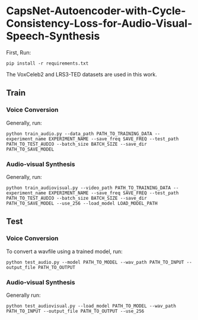 # CapsNet-Autoencoder-with-Cycle-Consistency-Loss-for-Audio-Visual-Speech-Synthesis

First, Run: 
```
pip install -r requirements.txt
```

The VoxCeleb2 and LRS3-TED datasets are used in this work.



## Train

### Voice Conversion


Generally, run:
```
python train_audio.py --data_path PATH_TO_TRAINING_DATA --experiment_name EXPERIMENT_NAME --save_freq SAVE_FREQ --test_path PATH_TO_TEST_AUDIO --batch_size BATCH_SIZE --save_dir PATH_TO_SAVE_MODEL
```

### Audio-visual Synthesis


Generally, run:
```
python train_audiovisual.py --video_path PATH_TO_TRAINING_DATA --experiment_name EXPERIMENT_NAME --save_freq SAVE_FREQ --test_path PATH_TO_TEST_AUDIO --batch_size BATCH_SIZE --save_dir PATH_TO_SAVE_MODEL --use_256 --load_model LOAD_MODEL_PATH
```

## Test

### Voice Conversion


To convert a wavfile using a trained model, run:
```
python test_audio.py --model PATH_TO_MODEL --wav_path PATH_TO_INPUT --output_file PATH_TO_OUTPUT
```

### Audio-visual Synthesis

Generally run:
```
python test_audiovisual.py --load_model PATH_TO_MODEL --wav_path PATH_TO_INPUT --output_file PATH_TO_OUTPUT --use_256 
```
